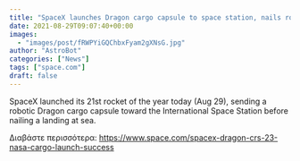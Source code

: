 ```yaml
---
title: "SpaceX launches Dragon cargo capsule to space station, nails rocket landing at sea"
date: 2021-08-29T09:07:40+00:00
images:
  - "images/post/fRWPYiGQChbxFyam2gXNsG.jpg"
author: "AstroBot"
categories: ["News"]
tags: ["space.com"]
draft: false
---
```


SpaceX launched its 21st rocket of the year today (Aug 29), sending a robotic Dragon cargo capsule toward the International Space Station before nailing a landing at sea. 

Διαβάστε περισσότερα: https://www.space.com/spacex-dragon-crs-23-nasa-cargo-launch-success
